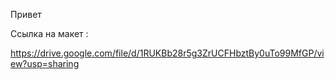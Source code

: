 Привет


Ссылка на макет :


https://drive.google.com/file/d/1RUKBb28r5g3ZrUCFHbztBy0uTo99MfGP/view?usp=sharing
